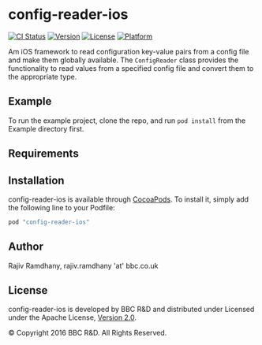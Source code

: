 # config-reader-ios

[![CI Status](http://img.shields.io/travis/bbc/config-reader-ios.svg?style=flat)](https://travis-ci.org/bbc/config-reader-ios)
[![Version](https://img.shields.io/cocoapods/v/config-reader-ios.svg?style=flat)](http://cocoapods.org/pods/config-reader-ios)
[![License](https://img.shields.io/cocoapods/l/config-reader-ios.svg?style=flat)](http://cocoapods.org/pods/config-reader-ios)
[![Platform](https://img.shields.io/cocoapods/p/config-reader-ios.svg?style=flat)](http://cocoapods.org/pods/config-reader-ios)

Am iOS framework to read configuration key-value pairs from a config file and make them globally available. The `ConfigReader` class provides the functionality to read values from a specified config file and convert them to the appropriate type.

## Example

To run the example project, clone the repo, and run `pod install` from the Example directory first.

## Requirements

## Installation

config-reader-ios is available through [CocoaPods](http://cocoapods.org). To install
it, simply add the following line to your Podfile:

```ruby
pod "config-reader-ios"
```

## Author

Rajiv Ramdhany, rajiv.ramdhany 'at' bbc.co.uk

## License

config-reader-ios is developed by BBC R&D and distributed under Licensed under the Apache License, [Version 2.0](http://www.apache.org/licenses/LICENSE-2.0).

© Copyright 2016 BBC R&D. All Rights Reserved.
